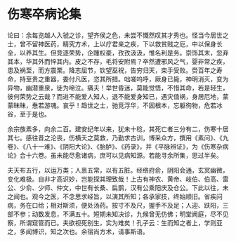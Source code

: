 # 伤寒卒病论集

论曰：余每览越人入虢之诊，望齐侯之色，未尝不慨然叹其才秀也。怪当今居世之士，曾不留神医药，精究方术，上以疗君亲之疾，下以救贫贱之厄，中以保身长全，以养其生。但竞逐荣势，企踵权豪，孜孜汲汲，惟名利是务。崇饰其末，忽弃其本，华其外而悴其内。皮之不存，毛将安附焉？卒然遭邪风之气，婴非常之疾，患及祸至，而方震栗。降志屈节，钦望巫祝，告穷归天，束手受败。赍百年之寿命，持至贵之重器，委付凡医，恣其所措。咄嗟呜呼，厥身已毙，神明消灭，变为异物，幽潜重泉，徒为啼泣。痛夫！举世昏迷，莫能觉悟，不惜其命，若是轻生，彼何荣势之云哉？而进不能爱人知人，退不能爱身知已，遇灾值祸，身居厄地，蒙蒙昧昧，惷若游魂。哀乎！趋世之士，驰竞浮华，不固根本，忘躯徇物，危若冰谷，至于是也。

余宗族素多，向余二百。建安纪年以来，犹未十稔，其死亡者三分有二，伤寒十居其七。感往昔之沦丧，伤横夭之莫救，乃勤求古训，博采众方，撰用《素问》、《九卷》、《八十一难》、《阴阳大论》、《胎胪》、《药录》，并《平脉辨证》，为《伤寒杂病论》合十六卷。虽未能尽愈诸病，庶可以见病知源。若能寻余所集，思过半矣。

夫天布五行，以运万类；人禀五常，以有五脏。经络府俞，阴阳会通，玄冥幽微，变化难极。自非才高识妙，岂能探其理致哉！上古有神农、黄帝、岐伯、伯高、雷公、少俞、少师、仲文，中世有长桑、扁鹊，汉有公乘阳庆及仓公。下此以往，未之闻也。观今之医，不念思求经旨，以演其所知；各承家技，终始顺旧。省疾问病，务在口给；相对斯须，便处汤药。按寸不及尺，握手不及足；人迎、趺阳，三部不参；动数发息，不满五十。短期未知决诊，九候曾无仿佛；明堂阙庭，尽不见察，所谓窥管而已。夫欲视死别生，实为难矣！孔子云：生而知之者上，学则亚之，多闻博识，知之次也。余宿尚方术，请事斯语。